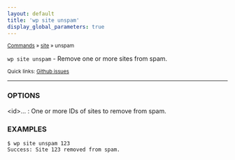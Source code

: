 ```yaml
---
layout: default
title: 'wp site unspam'
display_global_parameters: true
---
```


<small>[Commands](/commands/) &raquo; [site](/commands/site/) &raquo; unspam</small>

`wp site unspam` - Remove one or more sites from spam.

<small>Quick links: <a href="https://github.com/wp-cli/wp-cli/issues?q=is%3Aopen+label%3Acommand%3Asite-unspam+sort%3Aupdated-desc">Github issues</a></small>

<hr />

### OPTIONS

&lt;id&gt;...
: One or more IDs of sites to remove from spam.

### EXAMPLES

    $ wp site unspam 123
    Success: Site 123 removed from spam.



